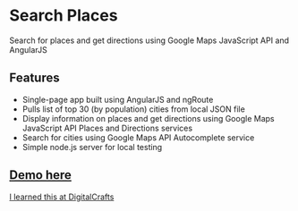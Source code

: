 # Search Places

Search for places and get directions using Google Maps JavaScript API and AngularJS

## Features
* Single-page app built using AngularJS and ngRoute
* Pulls list of top 30 (by population) cities from local JSON file
* Display information on places and get directions using Google Maps JavaScript API Places and Directions services
* Search for cities using Google Maps API Autocomplete service
* Simple node.js server for local testing

## [Demo here](http://www.kdavidmoore.com/search-places)

[I learned this at DigitalCrafts](https://www.digitalcrafts.com)

